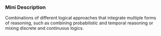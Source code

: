 ### Mini Description

Combinations of different logical approaches that integrate multiple forms of reasoning, such as combining probabilistic and temporal reasoning or mixing discrete and continuous logics.
